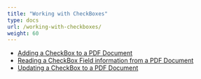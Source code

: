 ```yaml
---
title: "Working with CheckBoxes"
type: docs
url: /working-with-checkboxes/
weight: 60
---
```


- [Adding a CheckBox to a PDF Document](/adding-a-checkbox-to-a-pdf-document/)
- [Reading a CheckBox Field information from a PDF Document](/reading-a-checkbox-field-information-from-a-pdf-document/)
- [Updating a CheckBox to a PDF Document](/updating-a-checkbox-to-a-pdf-document/)
